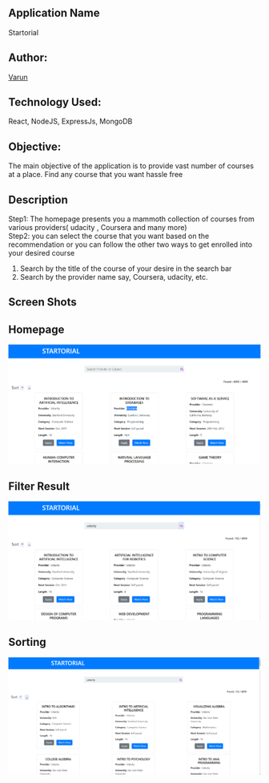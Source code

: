 ## Application Name
Startorial

## Author:
[Varun](https://github.com/varunprabhakaran22)

## Technology Used:
React, NodeJS, ExpressJs, MongoDB

## Objective:
The main objective of the application is to provide vast number of courses at a place. Find any course that you want hassle free 

## Description

Step1: The homepage presents you a mammoth collection of courses from various providers( udacity , Coursera and many more) \
Step2: you can select the course that you want based on the recommendation or you can follow the other two ways to get enrolled into your desired course 

1. Search by the title of the course of your desire in the search bar 
2. Search by the provider name say, Coursera, udacity, etc. 

## Screen Shots
## Homepage
![HomePage](startorial/public/homepage.png)

## Filter Result
![Filter Result](startorial/public/searchResult.png)

## Sorting 
![Sorting](startorial/public/sortpagee.png)
